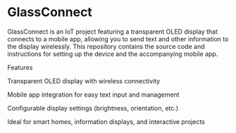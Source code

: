 # GlassConnect

GlassConnect is an IoT project featuring a transparent OLED display that connects to a mobile app, allowing you to send text and other information to the display wirelessly. This repository contains the source code and instructions for setting up the device and the accompanying mobile app.

Features

Transparent OLED display with wireless connectivity

Mobile app integration for easy text input and management

Configurable display settings (brightness, orientation, etc.)

Ideal for smart homes, information displays, and interactive projects
